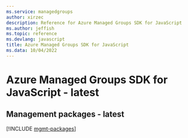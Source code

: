 ```yaml
---
ms.service: managedgroups
author: xirzec
description: Reference for Azure Managed Groups SDK for JavaScript
ms.author: jeffish
ms.topic: reference
ms.devlang: javascript
title: Azure Managed Groups SDK for JavaScript
ms.data: 10/04/2022
---
```

# Azure Managed Groups SDK for JavaScript - latest

## Management packages - latest
[!INCLUDE [mgmt-packages](managed-groups-mgmt-index.md)]